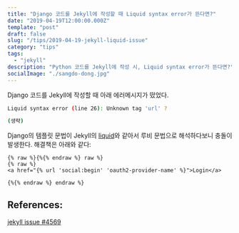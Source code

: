 ```yaml
---
title: "Django 코드를 Jekyll에 작성할 때 Liquid syntax error가 뜬다면?"
date: "2019-04-19T12:00:00.000Z"
template: "post"
draft: false
slug: "/tips/2019-04-19-jekyll-liquid-issue"
category: "tips"
tags:
  - "jekyll"
description: "Python 코드를 Jekyll에 작성 시, Liquid syntax error가 뜬다면?"
socialImage: "./sangdo-dong.jpg"
---
```


Django 코드를 Jekyll에 작성할 때 아래 에러메시지가 떴었다.

```bash
Liquid syntax error (line 26): Unknown tag 'url' ?

(생략)
```

Django의 템플릿 문법이 Jekyll의 [liquid](https://jekyllrb.com/docs/liquid/)와 같아서 루비 문법으로 해석하다보니 충돌이 발생한다. 해결책은 아래와 같다:

```
{% raw %}{%{% endraw %} raw %}
{% raw %}
<a href="{% url 'social:begin' 'oauth2-provider-name' %}">Login</a>

{%{% endraw %} endraw %}
```

## References:

[jekyll issue #4569](https://github.com/jekyll/jekyll/issues/4569)
